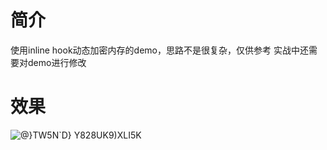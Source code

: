 # 简介
使用inline hook动态加密内存的demo，思路不是很复杂，仅供参考
实战中还需要对demo进行修改

# 效果
![@}TW5N`D} Y828UK9)XLI5K](https://github.com/ToT0vO/hooksleepEncryptMemory/assets/129960499/229db5a2-cb5d-4a8d-a285-95092b566c61)

